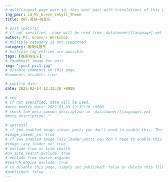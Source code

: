 ```yaml
---
# multilingual page pair id, this must pair with translations of this page. (This name must be unique)
lng_pair: id_Mr_Green_Jekyll_Theme
title: 007.易经—纯音乐

# post specific
# if not specified, .name will be used from _data/owner/[language].yml
author: Mr. Green's Workshop
# multiple category is not supported
category: 唯美纯音乐
# multiple tag entries are possible
tags: [唯美纯音乐]
# thumbnail image for post
img: ":post_pic1.jpg"
# disable comments on this page
#comments_disable: true

# publish date
date: 2025-02-14 12:32:10 +0900

# seo
# if not specified, date will be used.
#meta_modify_date: 2022-03-03 12:32:10 +0900
# check the meta_common_description in _data/owner/[language].yml
#meta_description: ""

# optional
# if you enabled image_viewer_posts you don't need to enable this. This is only if image_viewer_posts = false
#image_viewer_on: true
# if you enabled image_lazy_loader_posts you don't need to enable this. This is only if image_lazy_loader_posts = false
#image_lazy_loader_on: true
# exclude from on site search
#on_site_search_exclude: true
# exclude from search engines
#search_engine_exclude: true
# to disable this page, simply set published: false or delete this file
#published: false
---
```

